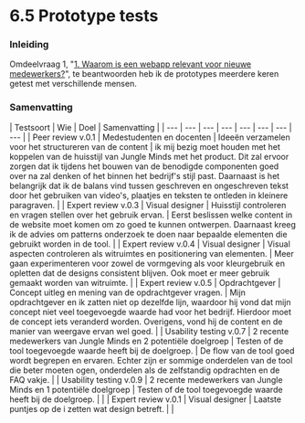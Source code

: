 # 6.5 Prototype tests



### Inleiding

Omdeelvraag 1, "[1. Waarom is een webapp relevant voor nieuwe medewerkers?](../1.-introductie/1.4-onderzoeksvragen.md#deelvraag-1)", te beantwoorden heb  ik de prototypes meerdere keren getest met verschillende mensen. 

### Samenvatting

| Testsoort | Wie | Doel | Samenvatting |
| --- | --- | --- | --- | --- | --- | --- | --- |
| Peer review v.0.1                                                                                                                                                                                                                                | Medestudenten en docenten | Ideeën verzamelen voor het structureren van de content                                                                                                      | ik mij bezig moet houden met het koppelen van de huisstijl van Jungle Minds met het product. Dit zal ervoor zorgen dat ik tijdens het bouwen van de benodigde componenten goed over na zal denken of het binnen het bedrijf's stijl past. Daarnaast is het belangrijk dat ik de balans vind tussen geschreven en ongeschreven tekst door het gebruiken van video's, plaatjes en teksten te ontleden in kleinere paragraven.  |
| Expert review v.0.3 | Visual designer | Huisstijl controleren en vragen stellen over het gebruik ervan.                                                              | Eerst beslissen welke content in de website moet komen om zo goed te kunnen ontwerpen. Daarnaast kreeg ik de advies om patterns onderzoek te doen naar bepaalde elementen die gebruikt worden in de tool. |
| Expert review v.0.4 | Visual designer | Visual aspecten controleren als witruimtes en positionering van elementen. | Meer gaan experimenteren  voor zowel de vormgeving als voor kleurgebruik en opletten dat de designs consistent blijven. Ook moet er meer gebruik gemaakt worden van witruimte. |
| Expert review v.0.5 | Opdrachtgever | Concept uitleg en mening van de opdrachtgever vragen. | Mijn opdrachtgever en ik zatten niet op dezelfde lijn, waardoor hij vond dat mijn concept niet veel toegevoegde waarde had voor het bedrijf. Hierdoor moet de concept iets veranderd worden. Overigens, vond hij de content en de manier van weergave ervan wel goed. |
| Usability testing v.0.7 | 2 recente medewerkers van Jungle Minds en 2 potentiële doelgroep | Testen of de tool toegevoegde waarde heeft bij de doelgroep. | De flow van de tool goed wordt begrepen en ervaren. Echter zijn er sommige onderdelen van de tool die beter moeten ogen, onderdelen als de zelfstandig opdrachten en de FAQ vakje. |
| Usability testing v.0.9 | 2 recente medewerkers van Jungle Minds en 1 potentiële doelgroep | Testen of de tool toegevoegde waarde heeft bij de doelgroep. |  |
| Expert review v.0.1 | Visual designer | Laatste puntjes op de i zetten wat design betreft. |  |

